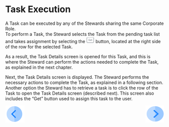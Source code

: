 # Task Execution

A Task can be executed by any of the Stewards sharing the same Corporate Role.  
To perform a Task, the Steward selects the Task from the pending task list and takes assignment by selecting the <img src="../images/Figure_44_get_icon.png" width="5%" height="5%"> button, located at the right side of the row for the selected Task.

As a result, the Task Details screen is opened for this Task, and this is where the Steward can perform the actions needed to complete the Task, as explained in the next chapter.

Next, the Task Details screen is displayed. The Steward performs the necessary actions to complete the Task, as explained in a following section. 
Another option the Steward has to retrieve a task is to click the row of the Task to open the Task Details screen (described next). This screen also includes the “Get” button used to assign this task to the user.



[![Previous](/articles/DPM/images/Previous.png)](/articles/DPM/05_Steward_User_Interface/06_Steward_User_Interface_TasksList.md)[<img align="right" width="60" height="54" src="/articles/DPM/images/Next.png">](/articles/DPM/05_Steward_User_Interface/08_Steward_User_Interface_TaskDetails.md)
